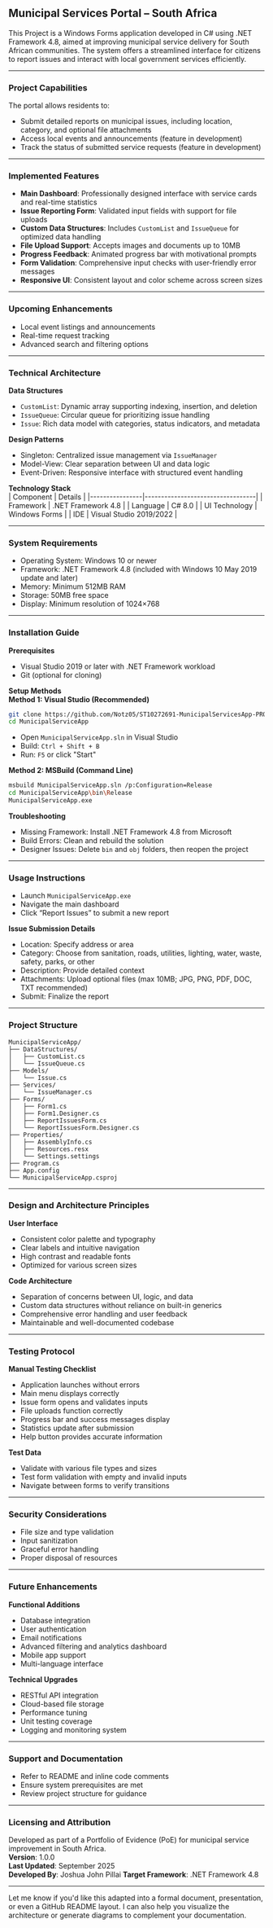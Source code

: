 ## Municipal Services Portal – South Africa  
This Project is a Windows Forms application developed in C# using .NET Framework 4.8, aimed at improving municipal service delivery for South African communities. The system offers a streamlined interface for citizens to report issues and interact with local government services efficiently.

---

### Project Capabilities  
The portal allows residents to:  
- Submit detailed reports on municipal issues, including location, category, and optional file attachments  
- Access local events and announcements (feature in development)  
- Track the status of submitted service requests (feature in development)  

---

### Implemented Features  
- **Main Dashboard**: Professionally designed interface with service cards and real-time statistics  
- **Issue Reporting Form**: Validated input fields with support for file uploads  
- **Custom Data Structures**: Includes `CustomList` and `IssueQueue` for optimized data handling  
- **File Upload Support**: Accepts images and documents up to 10MB  
- **Progress Feedback**: Animated progress bar with motivational prompts  
- **Form Validation**: Comprehensive input checks with user-friendly error messages  
- **Responsive UI**: Consistent layout and color scheme across screen sizes  

---

### Upcoming Enhancements  
- Local event listings and announcements  
- Real-time request tracking  
- Advanced search and filtering options  

---

### Technical Architecture  
**Data Structures**  
- `CustomList`: Dynamic array supporting indexing, insertion, and deletion  
- `IssueQueue`: Circular queue for prioritizing issue handling  
- `Issue`: Rich data model with categories, status indicators, and metadata  

**Design Patterns**  
- Singleton: Centralized issue management via `IssueManager`  
- Model-View: Clear separation between UI and data logic  
- Event-Driven: Responsive interface with structured event handling  

**Technology Stack**  
| Component       | Details                          |
|----------------|----------------------------------|
| Framework       | .NET Framework 4.8               |
| Language        | C# 8.0                           |
| UI Technology   | Windows Forms                    |
| IDE             | Visual Studio 2019/2022          |

---

### System Requirements  
- Operating System: Windows 10 or newer  
- Framework: .NET Framework 4.8 (included with Windows 10 May 2019 update and later)  
- Memory: Minimum 512MB RAM  
- Storage: 50MB free space  
- Display: Minimum resolution of 1024×768  

---

### Installation Guide  
**Prerequisites**  
- Visual Studio 2019 or later with .NET Framework workload  
- Git (optional for cloning)

**Setup Methods**  
**Method 1: Visual Studio (Recommended)**  
```bash
git clone https://github.com/Notz05/ST10272691-MunicipalServicesApp-PROG7312.git  
cd MunicipalServiceApp  
```
- Open `MunicipalServiceApp.sln` in Visual Studio  
- Build: `Ctrl + Shift + B`  
- Run: `F5` or click "Start"

**Method 2: MSBuild (Command Line)**  
```bash
msbuild MunicipalServiceApp.sln /p:Configuration=Release  
cd MunicipalServiceApp\bin\Release  
MunicipalServiceApp.exe  
```

**Troubleshooting**  
- Missing Framework: Install .NET Framework 4.8 from Microsoft  
- Build Errors: Clean and rebuild the solution  
- Designer Issues: Delete `bin` and `obj` folders, then reopen the project  

---

### Usage Instructions  
- Launch `MunicipalServiceApp.exe`  
- Navigate the main dashboard  
- Click “Report Issues” to submit a new report  

**Issue Submission Details**  
- Location: Specify address or area  
- Category: Choose from sanitation, roads, utilities, lighting, water, waste, safety, parks, or other  
- Description: Provide detailed context  
- Attachments: Upload optional files (max 10MB; JPG, PNG, PDF, DOC, TXT recommended)  
- Submit: Finalize the report  

---

### Project Structure  
```
MunicipalServiceApp/
├── DataStructures/
│   ├── CustomList.cs
│   └── IssueQueue.cs
├── Models/
│   └── Issue.cs
├── Services/
│   └── IssueManager.cs
├── Forms/
│   ├── Form1.cs
│   ├── Form1.Designer.cs
│   ├── ReportIssuesForm.cs
│   └── ReportIssuesForm.Designer.cs
├── Properties/
│   ├── AssemblyInfo.cs
│   ├── Resources.resx
│   └── Settings.settings
├── Program.cs
├── App.config
└── MunicipalServiceApp.csproj
```

---

### Design and Architecture Principles  
**User Interface**  
- Consistent color palette and typography  
- Clear labels and intuitive navigation  
- High contrast and readable fonts  
- Optimized for various screen sizes  

**Code Architecture**  
- Separation of concerns between UI, logic, and data  
- Custom data structures without reliance on built-in generics  
- Comprehensive error handling and user feedback  
- Maintainable and well-documented codebase  

---

### Testing Protocol  
**Manual Testing Checklist**  
- Application launches without errors  
- Main menu displays correctly  
- Issue form opens and validates inputs  
- File uploads function correctly  
- Progress bar and success messages display  
- Statistics update after submission  
- Help button provides accurate information  

**Test Data**  
- Validate with various file types and sizes  
- Test form validation with empty and invalid inputs  
- Navigate between forms to verify transitions  

---

### Security Considerations  
- File size and type validation  
- Input sanitization  
- Graceful error handling  
- Proper disposal of resources  

---

### Future Enhancements  
**Functional Additions**  
- Database integration  
- User authentication  
- Email notifications  
- Advanced filtering and analytics dashboard  
- Mobile app support  
- Multi-language interface  

**Technical Upgrades**  
- RESTful API integration  
- Cloud-based file storage  
- Performance tuning  
- Unit testing coverage  
- Logging and monitoring system  

---

### Support and Documentation  
- Refer to README and inline code comments  
- Ensure system prerequisites are met  
- Review project structure for guidance  

---

### Licensing and Attribution  
Developed as part of a Portfolio of Evidence (PoE) for municipal service improvement in South Africa.  
**Version**: 1.0.0  
**Last Updated**: September 2025  
**Developed By**: Joshua John Pillai
**Target Framework**: .NET Framework 4.8  

---

Let me know if you'd like this adapted into a formal document, presentation, or even a GitHub README layout. I can also help you visualize the architecture or generate diagrams to complement your documentation.
